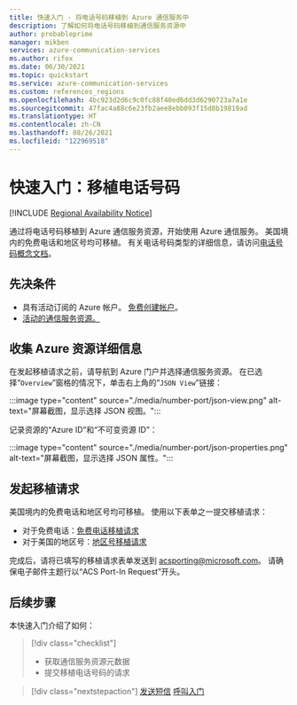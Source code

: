 ```yaml
---
title: 快速入门 - 将电话号码移植到 Azure 通信服务中
description: 了解如何将电话号码移植到通信服务资源中
author: probableprime
manager: mikben
services: azure-communication-services
ms.author: rifox
ms.date: 06/30/2021
ms.topic: quickstart
ms.service: azure-communication-services
ms.custom: references_regions
ms.openlocfilehash: 4bc923d2d6c9c0fc88f40ed6dd3d6290723a7a1e
ms.sourcegitcommit: 47fac4a88c6e23fb2aee8ebb093f15d8b19819ad
ms.translationtype: HT
ms.contentlocale: zh-CN
ms.lasthandoff: 08/26/2021
ms.locfileid: "122969518"
---
```

# <a name="quickstart-port-a-phone-number"></a>快速入门：移植电话号码

[!INCLUDE [Regional Availability Notice](../../includes/regional-availability-include.md)]

通过将电话号码移植到 Azure 通信服务资源，开始使用 Azure 通信服务。 美国境内的免费电话和地区号均可移植。 有关电话号码类型的详细信息，请访问[电话号码概念文档](../../concepts/telephony-sms/plan-solution.md)。

## <a name="prerequisites"></a>先决条件

- 具有活动订阅的 Azure 帐户。 [免费创建帐户](https://azure.microsoft.com/free/?WT.mc_id=A261C142F)。
- [活动的通信服务资源。](../create-communication-resource.md)

## <a name="gather-your-azure-resource-details"></a>收集 Azure 资源详细信息

在发起移植请求之前，请导航到 Azure 门户并选择通信服务资源。 在已选择“`Overview`”窗格的情况下，单击右上角的“`JSON View`”链接：

:::image type="content" source="./media/number-port/json-view.png" alt-text="屏幕截图，显示选择 JSON 视图。":::

记录资源的“Azure ID”和“不可变资源 ID”：

:::image type="content" source="./media/number-port/json-properties.png" alt-text="屏幕截图，显示选择 JSON 属性。":::

## <a name="initiate-the-port-request"></a>发起移植请求

美国境内的免费电话和地区号均可移植。 使用以下表单之一提交移植请求：

- 对于免费电话：[免费电话移植请求](https://aka.ms/acs-port-form-tollfree)
- 对于美国的地区号：[地区号移植请求](https://aka.ms/acs-port-form-geographic)

完成后，请将已填写的移植请求表单发送到 acsporting@microsoft.com。 请确保电子邮件主题行以“ACS Port-In Request”开头。

## <a name="next-steps"></a>后续步骤

本快速入门介绍了如何：

> [!div class="checklist"]
> * 获取通信服务资源元数据
> * 提交移植电话号码的请求

> [!div class="nextstepaction"]
> [发送短信](../telephony-sms/send.md)
> [呼叫入门](../voice-video-calling/getting-started-with-calling.md)
